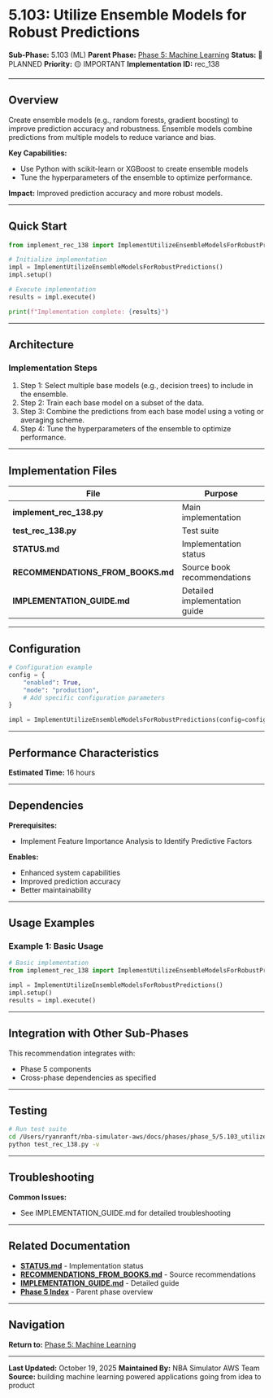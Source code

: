 # 5.103: Utilize Ensemble Models for Robust Predictions

**Sub-Phase:** 5.103 (ML)
**Parent Phase:** [Phase 5: Machine Learning](../PHASE_5_INDEX.md)
**Status:** 🔵 PLANNED
**Priority:** 🟡 IMPORTANT
**Implementation ID:** rec_138

---

## Overview

Create ensemble models (e.g., random forests, gradient boosting) to improve prediction accuracy and robustness. Ensemble models combine predictions from multiple models to reduce variance and bias.

**Key Capabilities:**
- Use Python with scikit-learn or XGBoost to create ensemble models
- Tune the hyperparameters of the ensemble to optimize performance.

**Impact:**
Improved prediction accuracy and more robust models.

---

## Quick Start

```python
from implement_rec_138 import ImplementUtilizeEnsembleModelsForRobustPredictions

# Initialize implementation
impl = ImplementUtilizeEnsembleModelsForRobustPredictions()
impl.setup()

# Execute implementation
results = impl.execute()

print(f"Implementation complete: {results}")
```

---

## Architecture

### Implementation Steps

1. Step 1: Select multiple base models (e.g., decision trees) to include in the ensemble.
2. Step 2: Train each base model on a subset of the data.
3. Step 3: Combine the predictions from each base model using a voting or averaging scheme.
4. Step 4: Tune the hyperparameters of the ensemble to optimize performance.

---

## Implementation Files

| File | Purpose |
|------|---------|
| **implement_rec_138.py** | Main implementation |
| **test_rec_138.py** | Test suite |
| **STATUS.md** | Implementation status |
| **RECOMMENDATIONS_FROM_BOOKS.md** | Source book recommendations |
| **IMPLEMENTATION_GUIDE.md** | Detailed implementation guide |

---

## Configuration

```python
# Configuration example
config = {
    "enabled": True,
    "mode": "production",
    # Add specific configuration parameters
}

impl = ImplementUtilizeEnsembleModelsForRobustPredictions(config=config)
```

---

## Performance Characteristics

**Estimated Time:** 16 hours

---

## Dependencies

**Prerequisites:**
- Implement Feature Importance Analysis to Identify Predictive Factors

**Enables:**
- Enhanced system capabilities
- Improved prediction accuracy
- Better maintainability

---

## Usage Examples

### Example 1: Basic Usage

```python
# Basic implementation
from implement_rec_138 import ImplementUtilizeEnsembleModelsForRobustPredictions

impl = ImplementUtilizeEnsembleModelsForRobustPredictions()
impl.setup()
results = impl.execute()
```

---

## Integration with Other Sub-Phases

This recommendation integrates with:
- Phase 5 components
- Cross-phase dependencies as specified

---

## Testing

```bash
# Run test suite
cd /Users/ryanranft/nba-simulator-aws/docs/phases/phase_5/5.103_utilize_ensemble_models_for_robust_predictions
python test_rec_138.py -v
```

---

## Troubleshooting

**Common Issues:**
- See IMPLEMENTATION_GUIDE.md for detailed troubleshooting

---

## Related Documentation

- **[STATUS.md](STATUS.md)** - Implementation status
- **[RECOMMENDATIONS_FROM_BOOKS.md](RECOMMENDATIONS_FROM_BOOKS.md)** - Source recommendations
- **[IMPLEMENTATION_GUIDE.md](IMPLEMENTATION_GUIDE.md)** - Detailed guide
- **[Phase 5 Index](../PHASE_5_INDEX.md)** - Parent phase overview

---

## Navigation

**Return to:** [Phase 5: Machine Learning](../PHASE_5_INDEX.md)

---

**Last Updated:** October 19, 2025
**Maintained By:** NBA Simulator AWS Team
**Source:** building machine learning powered applications going from idea to product
